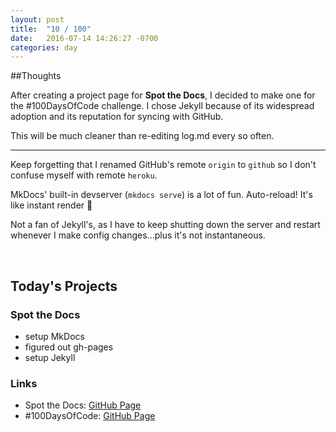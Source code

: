 ```yaml
---
layout: post
title:  "10 / 100"
date:   2016-07-14 14:26:27 -0700
categories: day
---
```


##Thoughts

After creating a project page for **Spot the Docs**, I decided to make one for the #100DaysOfCode challenge. I chose Jekyll because of its widespread adoption and its reputation for syncing with GitHub.

This will be much cleaner than re-editing log.md every so often.

---

Keep forgetting that I renamed GitHub's remote `origin` to `github` so I don't confuse myself with remote `heroku`.

MkDocs' built-in devserver (`mkdocs serve`) is a lot of fun. Auto-reload! It's like instant render 💞

Not a fan of Jekyll's, as I have to keep shutting down the server and restart whenever I make config changes...plus it's not instantaneous.

<br />

## Today's Projects

### Spot the Docs

- setup MkDocs
- figured out gh-pages
- setup Jekyll

### Links

- Spot the Docs: [GitHub Page](http://billimarie.github.io/spot-the-docs)
- #100DaysOfCode: [GitHub Page](http://billimarie.github.io/100-days-of-code)
